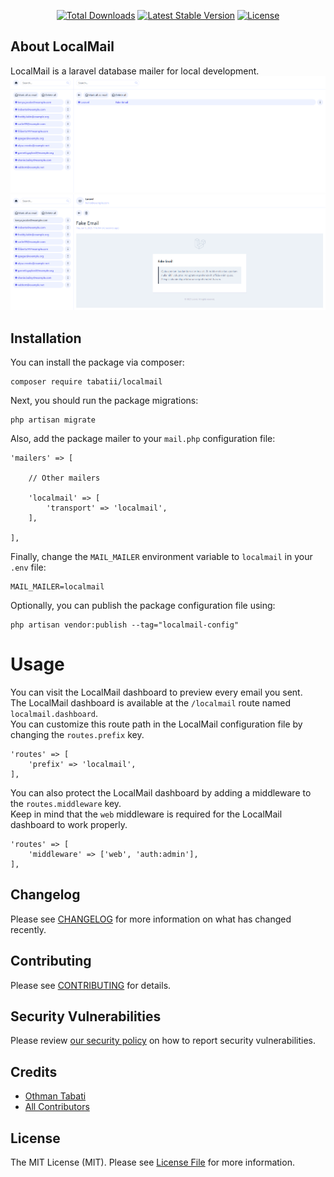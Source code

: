 <p align="center">
<a href="https://packagist.org/packages/tabatii/localmail"><img src="https://img.shields.io/packagist/dt/tabatii/localmail" alt="Total Downloads"></a>
<a href="https://packagist.org/packages/tabatii/localmail"><img src="https://img.shields.io/packagist/v/tabatii/localmail" alt="Latest Stable Version"></a>
<a href="https://packagist.org/packages/tabatii/localmail"><img src="https://img.shields.io/packagist/l/tabatii/localmail" alt="License"></a>
</p>


## About LocalMail

LocalMail is a laravel database mailer for local development.
![Recipient page screenshot](https://github.com/tabatii/localmail/blob/main/assets/recipient.png)
![Message page screenshot](https://github.com/tabatii/localmail/blob/main/assets/message.png)


## Installation

You can install the package via composer:
```
composer require tabatii/localmail
```

Next, you should run the package migrations:
```
php artisan migrate
```

Also, add the package mailer to your `mail.php` configuration file:
```
'mailers' => [

    // Other mailers

    'localmail' => [
        'transport' => 'localmail',
    ],

],
```

Finally, change the `MAIL_MAILER` environment variable to `localmail` in your `.env` file:
```
MAIL_MAILER=localmail
```

Optionally, you can publish the package configuration file using:
```
php artisan vendor:publish --tag="localmail-config"
```


# Usage

You can visit the LocalMail dashboard to preview every email you sent.\
The LocalMail dashboard is available at the `/localmail` route named `localmail.dashboard`.\
You can customize this route path in the LocalMail configuration file by changing the `routes.prefix` key.
```
'routes' => [
    'prefix' => 'localmail',
],
```

You can also protect the LocalMail dashboard by adding a middleware to the `routes.middleware` key.\
Keep in mind that the `web` middleware is required for the LocalMail dashboard to work properly.
```
'routes' => [
    'middleware' => ['web', 'auth:admin'],
],
```


## Changelog

Please see [CHANGELOG](CHANGELOG.md) for more information on what has changed recently.


## Contributing

Please see [CONTRIBUTING](CONTRIBUTING.md) for details.


## Security Vulnerabilities

Please review [our security policy](../../security/policy) on how to report security vulnerabilities.


## Credits

- [Othman Tabati](https://github.com/tabatii)
- [All Contributors](../../contributors)


## License

The MIT License (MIT). Please see [License File](LICENSE.md) for more information.
